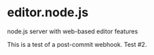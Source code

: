 editor.node.js
==============

node.js server with web-based editor features

This is a test of a post-commit webhook.  Test #2.